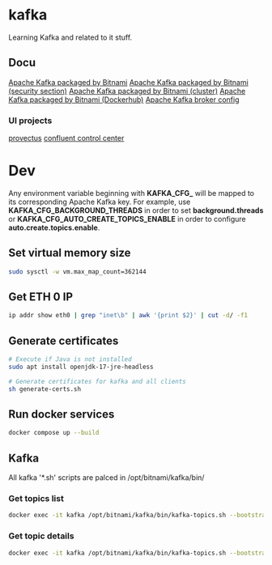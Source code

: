 # kafka
Learning Kafka and related to it stuff.

## Docu
[Apache Kafka packaged by Bitnami](https://github.com/bitnami/containers/tree/main/bitnami/kafka#apache-kafka-packaged-by-bitnami)
[Apache Kafka packaged by Bitnami (security section)](https://github.com/bitnami/containers/tree/main/bitnami/kafka#security)
[Apache Kafka packaged by Bitnami (cluster)](https://github.com/bitnami/containers/tree/main/bitnami/kafka#setting-up-a-apache-kafka-cluster)
[Apache Kafka packaged by Bitnami (Dockerhub)](https://hub.docker.com/r/bitnami/kafka)
[Apache Kafka broker config](https://docs.confluent.io/platform/current/installation/configuration/broker-configs.html)

### UI projects
[provectus](https://docs.kafka-ui.provectus.io)
[confluent control center](https://hub.docker.com/r/confluentinc/cp-enterprise-control-center)

# Dev
Any environment variable beginning with **KAFKA_CFG_** will be mapped to its corresponding Apache Kafka key. For example, use **KAFKA_CFG_BACKGROUND_THREADS** in order to set **background.threads** or **KAFKA_CFG_AUTO_CREATE_TOPICS_ENABLE** in order to configure **auto.create.topics.enable**.

## Set virtual memory size
```bash
sudo sysctl -w vm.max_map_count=362144
```

## Get ETH 0 IP
```bash
ip addr show eth0 | grep "inet\b" | awk '{print $2}' | cut -d/ -f1
```

## Generate certificates
```bash
# Execute if Java is not installed
sudo apt install openjdk-17-jre-headless

# Generate certificates for kafka and all clients
sh generate-certs.sh
```

## Run docker services
```bash
docker compose up --build
```

## Kafka
All kafka '*.sh' scripts are palced in /opt/bitnami/kafka/bin/
### Get topics list
```bash
docker exec -it kafka /opt/bitnami/kafka/bin/kafka-topics.sh --bootstrap-server=localhost:9092 --list
```
### Get topic details
```bash
docker exec -it kafka /opt/bitnami/kafka/bin/kafka-topics.sh --bootstrap-server=localhost:9092 --describe --topic test-topic
```